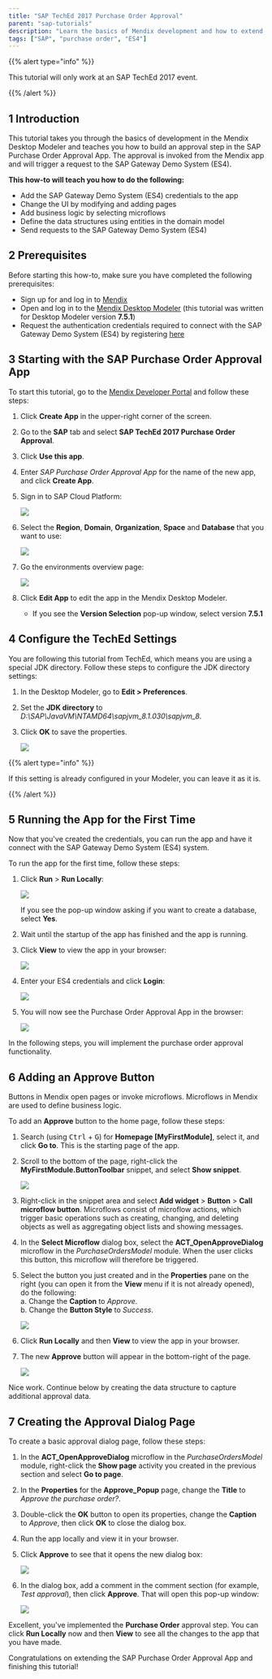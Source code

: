 ```yaml
---
title: "SAP TechEd 2017 Purchase Order Approval"
parent: "sap-tutorials"
description: "Learn the basics of Mendix development and how to extend the SAP Purchase Order Approval app."
tags: ["SAP", "purchase order", "ES4"]
---
```


{{% alert type="info" %}}

This tutorial will only work at an SAP TechEd 2017 event.

{{% /alert %}}

## 1 Introduction

This tutorial takes you through the basics of development in the Mendix Desktop Modeler and teaches you how to build an approval step in the SAP Purchase Order Approval App. The approval is invoked from the Mendix app and will trigger a request to the SAP Gateway Demo System (ES4).

**This how-to will teach you how to do the following:**

* Add the SAP Gateway Demo System (ES4) credentials to the app
* Change the UI by modifying and adding pages
* Add business logic by selecting microflows
* Define the data structures using entities in the domain model
* Send requests to the SAP Gateway Demo System (ES4)

## 2 Prerequisites

Before starting this how-to, make sure you have completed the following prerequisites:

* Sign up for and log in to [Mendix](https://www.mendix.com/sign-up/SAP/)
* Open and log in to the [Mendix Desktop Modeler](https://appstore.home.mendix.com/link/modelers/) (this tutorial was written for Desktop Modeler version **7.5.1**)
* Request the authentication credentials required to connect with the SAP Gateway Demo System (ES4) by registering [here](https://register.sapdevcenter.com/SUPSignForms/)

## 3 Starting with the SAP Purchase Order Approval App

To start this tutorial, go to the [Mendix Developer Portal](https://sprintr.home.mendix.com/index.html) and follow these steps:

1.  Click **Create App** in the upper-right corner of the screen.
2.  Go to the **SAP** tab and select **SAP TechEd 2017 Purchase Order Approval**.
3.  Click **Use this app**.
4.  Enter *SAP Purchase Order Approval App* for the name of the new app, and click **Create App**.
5.  Sign in to SAP Cloud Platform:

    ![](attachments/sap-teched-purchase-order-approval/01-sap-login.png)

6.  Select the **Region**, **Domain**, **Organization**, **Space** and **Database** that you want to use:

    ![](attachments/sap-teched-purchase-order-approval/02-create-development.png)

7.  Go the environments overview page:

    ![](attachments/sap-teched-purchase-order-approval/03-confirm-dev-created.png)

8. Click **Edit App** to edit the app in the Mendix Desktop Modeler.
    * If you see the **Version Selection** pop-up window, select version **7.5.1**

## 4 Configure the TechEd Settings
You are following this tutorial from TechEd, which means you are using a special JDK directory. Follow these steps to configure the JDK directory settings:

1. In the Desktop Modeler, go to **Edit > Preferences**.
2. Set the **JDK directory** to *D:\SAP\JavaVM\NTAMD64\sapjvm_8.1.030\sapjvm_8*.
3. Click **OK** to save the properties.

    ![](attachments/sap-teched-manage-products/04-jdk-settings.png)

{{% alert type="info" %}}

If this setting is already configured in your Modeler, you can leave it as it is.

{{% /alert %}}

## 5 Running the App for the First Time

Now that you've created the credentials, you can run the app and have it connect with the SAP Gateway Demo System (ES4) system.

To run the app for the first time, follow these steps:

1.  Click **Run** > **Run Locally**:

    ![](attachments/sap-teched-purchase-order-approval/04-run-locally.png)

    If you see the pop-up window asking if you want to create a database, select **Yes**.
2. Wait until the startup of the app has finished and the app is running.
3. Click **View** to view the app in your browser:

    ![](attachments/sap-teched-purchase-order-approval/05-view-button.png)

4. Enter your ES4 credentials and click **Login**:

    ![](attachments/sap-teched-purchase-order-approval/06-enter-credentials.png)

5.  You will now see the Purchase Order Approval App in the browser:

    ![](attachments/sap-teched-purchase-order-approval/06-purchase-orders-app.png)

In the following steps, you will implement the purchase order approval functionality.

## 6 Adding an Approve Button

Buttons in Mendix open pages or invoke microflows. Microflows in Mendix are used to define business logic.

To add an **Approve** button to the home page, follow these steps:

1. Search (using <kbd>Ctrl</kbd> + <kbd>G</kbd>) for **Homepage [MyFirstModule]**, select it, and click **Go to**. This is the starting page of the app.
2.  Scroll to the bottom of the page, right-click the **MyFirstModule.ButtonToolbar** snippet, and select **Show snippet**.

    ![](attachments/sap-teched-purchase-order-approval/07-button-toolbar-snippet.png)

3. Right-click in the snippet area and select **Add widget** > **Button** > **Call microflow button**. Microflows consist of microflow actions, which trigger basic operations such as creating, changing, and deleting objects as well as aggregating object lists and showing messages.
4. In the **Select Microflow** dialog box, select the **ACT_OpenApproveDialog** microflow in the *PurchaseOrdersModel* module. When the user clicks this button, this microflow will therefore be triggered.
5.  Select the button you just created and in the **Properties** pane on the right (you can open it from the **View** menu if it is not already opened), do the following:<br>
    a.  Change the **Caption** to *Approve*.<br>
    b.  Change the **Button Style** to *Success*.<br>

    ![](attachments/sap-teched-purchase-order-approval/08-button-caption.png)

6.  Click **Run Locally** and then **View** to view the app in your browser.
7.  The new **Approve** button will appear in the bottom-right of the page.

    ![](attachments/sap-teched-purchase-order-approval/09-approve-button.png)

Nice work. Continue below by creating the data structure to capture additional approval data.

## 7 Creating the Approval Dialog Page

To create a basic approval dialog page, follow these steps:

1. In the **ACT_OpenApproveDialog** microflow in the *PurchaseOrdersModel* module, right-click the **Show page** activity you created in the previous section and select **Go to page**.
2. In the **Properties** for the **Approve_Popup** page, change the **Title** to *Approve the purchase order?*.
3. Double-click the **OK** button to open its properties, change the **Caption** to *Approve*, then click **OK** to close the dialog box.
4. Run the app locally and view it in your browser.
5. Click **Approve** to see that it opens the new dialog box:

    ![](attachments/sap-teched-purchase-order-approval/12-approve-dialog.png)

6. In the dialog box, add a comment in the comment section (for example, *Test approval*), then click **Approve**. That will open this pop-up window:

    ![](attachments/sap-teched-purchase-order-approval/13-approval-popup.png)

Excellent, you've implemented the **Purchase Order** approval step. You can click **Run Locally** now and then **View** to see all the changes to the app that you have made.

Congratulations on extending the SAP Purchase Order Approval App and finishing this tutorial!
